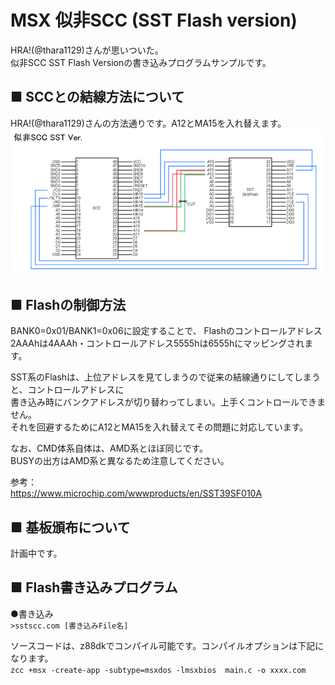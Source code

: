 # MSX 似非SCC (SST Flash version)  

HRA!(@thara1129)さんが思いついた。  
似非SCC SST Flash Versionの書き込みプログラムサンプルです。  


## ■ SCCとの結線方法について
HRA!(@thara1129)さんの方法通りです。A12とMA15を入れ替えます。
<img src="./Schematic/eseSSC_SST_wiring.png" width=800>  

## ■ Flashの制御方法
BANK0=0x01/BANK1=0x06に設定することで、
Flashのコントロールアドレス2AAAhは4AAAh・コントロールアドレス5555hは6555hにマッピングされます。  


SST系のFlashは、上位アドレスを見てしまうので従来の結線通りにしてしまうと、コントロールアドレスに  
書き込み時にバンクアドレスが切り替わってしまい。上手くコントロールできません。  
それを回避するためにA12とMA15を入れ替えてその問題に対応しています。

なお、CMD体系自体は、AMD系とほぼ同じです。  
BUSYの出方はAMD系と異なるため注意してください。  

参考：  
https://www.microchip.com/wwwproducts/en/SST39SF010A  


## ■ 基板頒布について
計画中です。

## ■ Flash書き込みプログラム

●書き込み  
`>sstscc.com [書き込みFile名]`  

ソースコードは、z88dkでコンパイル可能です。コンパイルオプションは下記になります。  
`zcc +msx -create-app -subtype=msxdos -lmsxbios  main.c -o xxxx.com`  
  
